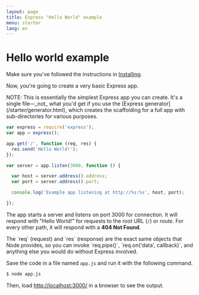 ```yaml
---
layout: page
title: Express "Hello World" example
menu: starter
lang: en
---
```


# Hello world example

Make sure you've followed the instructions in [Installing](/starter/installing.html).

Now, you're going to create a very basic Express app.


<div class="doc-box doc-info" markdown="1">
NOTE: This is essentially the simplest Express app you can create.  It's a single file&mdash;_not_ what you'd get
if you use the [Express generator](/starter/generator.html), which creates the scaffolding for a full app with sub-directories for various
purposes. 
</div>

~~~js
var express = require('express');
var app = express();

app.get('/', function (req, res) {
  res.send('Hello World!');
});

var server = app.listen(3000, function () {

  var host = server.address().address;
  var port = server.address().port;

  console.log('Example app listening at http://%s:%s', host, port);

});
~~~

The app starts a server and listens on port 3000 for connection. It will respond with "Hello World!" for requests
to the root URL (`/`) or _route_. For every other path, it will respond with a **404 Not Found**.

<div class="doc-box doc-notice" markdown="1">
The `req` (request) and `res` (response) are the exact same objects that Node provides, so you can invoke
`req.pipe()`, `req.on('data', callback)`, and anything else you would do without Express involved.
</div>

Save the code in a file named `app.js` and run it with the following command.

~~~ sh
$ node app.js
~~~

Then, load [http://localhost:3000/](http://localhost:3000/) in a browser to see the output.
